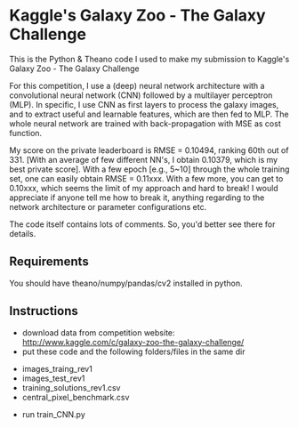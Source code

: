 # Kaggle's Galaxy Zoo - The Galaxy Challenge

This is the Python & Theano code I used to make my submission to Kaggle's
Galaxy Zoo - The Galaxy Challenge

For this competition, I use a (deep) neural network architecture with a
convolutional neural network (CNN) followed by a multilayer perceptron (MLP).
In specific, I use CNN as first layers to process the galaxy images, and to
extract useful and learnable features, which are then fed to MLP. The whole
neural network are trained with back-propagation with MSE as cost function.

My score on the private leaderboard is RMSE = 0.10494, ranking 60th out of 331. [With an average of few different NN's, I obtain 0.10379, which is my best private score]. With a few epoch [e.g., 5~10] through the whole training set, one can easily obtain RMSE = 0.11xxx. With a few more, you can get to 0.10xxx, which seems
the limit of my approach and hard to break! I would appreciate if anyone tell me how to break it, anything regarding to the network architecture or parameter configurations etc.

The code itself contains lots of comments. So, you'd better see there for details.

## Requirements

You should have theano/numpy/pandas/cv2 installed in python.

## Instructions

* download data from competition website: http://www.kaggle.com/c/galaxy-zoo-the-galaxy-challenge/
* put these code and the following folders/files in the same dir
 - images_traing_rev1
 - images_test_rev1
 - training_solutions_rev1.csv
 - central_pixel_benchmark.csv
* run train_CNN.py